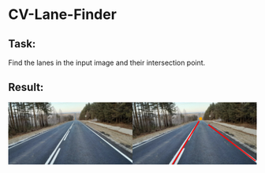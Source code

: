 # CV-Lane-Finder

## Task:

Find the lanes in the input image and their intersection point.

## Result:

![result_road1_combined](output/result_road1_combined.png)
